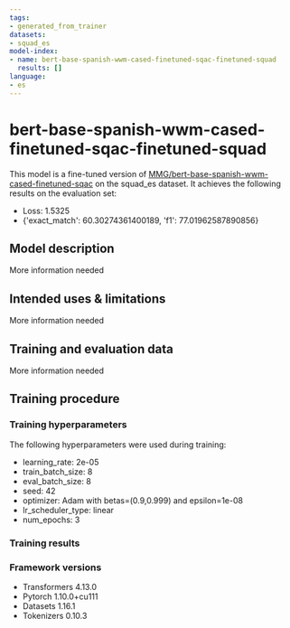 ```yaml
---
tags:
- generated_from_trainer
datasets:
- squad_es
model-index:
- name: bert-base-spanish-wwm-cased-finetuned-sqac-finetuned-squad
  results: []
language:
- es
---
```


<!-- This model card has been generated automatically according to the information the Trainer had access to. You
should probably proofread and complete it, then remove this comment. -->

# bert-base-spanish-wwm-cased-finetuned-sqac-finetuned-squad

This model is a fine-tuned version of [MMG/bert-base-spanish-wwm-cased-finetuned-sqac](https://huggingface.co/MMG/bert-base-spanish-wwm-cased-finetuned-sqac) on the squad_es dataset.
It achieves the following results on the evaluation set:
- Loss: 1.5325
- {'exact_match': 60.30274361400189, 'f1': 77.01962587890856}


## Model description

More information needed

## Intended uses & limitations

More information needed

## Training and evaluation data

More information needed

## Training procedure

### Training hyperparameters

The following hyperparameters were used during training:
- learning_rate: 2e-05
- train_batch_size: 8
- eval_batch_size: 8
- seed: 42
- optimizer: Adam with betas=(0.9,0.999) and epsilon=1e-08
- lr_scheduler_type: linear
- num_epochs: 3

### Training results

### Framework versions

- Transformers 4.13.0
- Pytorch 1.10.0+cu111
- Datasets 1.16.1
- Tokenizers 0.10.3

